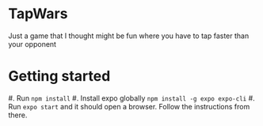# TapWars

Just a game that I thought might be fun where you have to tap faster than your opponent

# Getting started

#. Run `npm install`
#. Install expo globally `npm install -g expo expo-cli`
#. Run `expo start` and it should open a browser. Follow the instructions from there.
